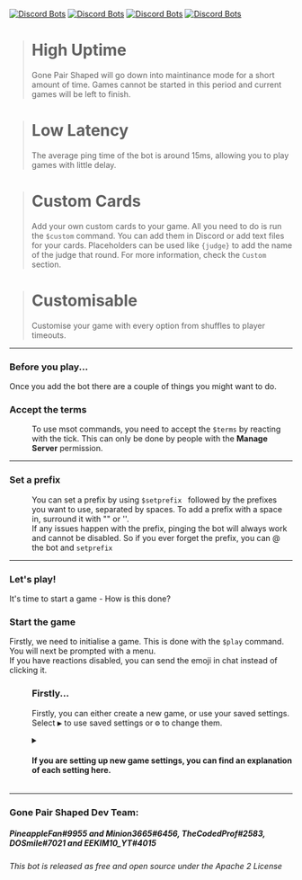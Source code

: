 [![Discord Bots](https://top.gg/api/widget/status/679361555732627476.svg?noavatar=true)](https://discord.gg/bPaNnxe)
[![Discord Bots](https://top.gg/api/widget/servers/679361555732627476.svg?noavatar=true)](https://discordapp.com/oauth2/authorize?client_id=679361555732627476&scope=bot&permissions=130048)
[![Discord Bots](https://top.gg/api/widget/upvotes/679361555732627476.svg?noavatar=true)](https://top.gg/bot/679361555732627476/vote)
[![Discord Bots](https://top.gg/api/widget/lib/679361555732627476.svg?noavatar=true)](https://discordpy.readthedocs.io/en/latest/)

> **High Uptime** 
> ====
> Gone Pair Shaped will go down into maintinance mode for a short amount of time. Games cannot be started in this period 
> and current games will be left to finish.


> **Low Latency** 
> ====
> The average ping time of the bot is around 15ms, allowing you to play games with little delay.


> **Custom Cards** 
> ====
> Add your own custom cards to your game. All you need to do is run the `$custom` command. You can add them in Discord or add text files for your cards. Placeholders can be used like `{judge}` to add the name of the judge that round. For more information, check the `Custom` section.


> **Customisable** 
> ====
> Customise your game with every option from shuffles to player timeouts.

<hr>

### Before you play...
Once you add the bot there are a couple of things you might want to do.

<dl>
  <dt><h3>Accept the terms</h3></dt>
  <dd>To use msot commands, you need to accept the <code>$terms</code> by reacting with the tick. This can only be done by people with the <b>Manage Server</b> permission.</dd>
  <hr>
  <dt><h3>Set a prefix</h3></dt>
  <dd>You can set a prefix by using <code>$setprefix </code> followed by the prefixes you want to use, separated by spaces. To add a prefix with a space in, surround it with "" or ''.<br>
  If any issues happen with the prefix, pinging the bot will always work and cannot be disabled. So if you ever forget the prefix, you can @ the bot and <code>setprefix</code></dd>
</dl>

<hr>

### Let's play!
It's time to start a game - How is this done?

<dl>
  <dt>
    <h3>
      Start the game
    </h3>
    <p>
      Firstly, we need to initialise a game. This is done with the <code>$play</code> command.<br>
      You will next be prompted with a menu.<br>
      If you have reactions disabled, you can send the emoji in chat instead of clicking it.
    </p>
  </dt>
  <dd>
    <h3>
      Firstly...
    </h3>
    <p>
      Firstly, you can either create a new game, or use your saved settings.
      Select <kbd>▶️</kbd> to use saved settings or <kbd>⚙️</kbd> to change them.
    </p>
    <details>
      <summary>
        <h4>If you are setting up new game settings, you can find an explanation of each setting here. </h4>
      </summary>
      <kbd>▶️</kbd> - Play | Starts the game with the options you have inputted.<br>
      <kbd>🛑</kbd> - Maximum rounds | Sets the amount of rounds to end after.<br>
      <kbd>🏁</kbd> - Points to win | Sets the amount of points needed to win.<br>
      <kbd>🗃️</kbd> - Packs | Lets you select the packs you will use.<br>
      <hr><br>
      <b>Additional Caregories</b>
      <br><br>
      <details>
        <summary><kbd>🃏</kbd> - Card settings</summary><br>
        <kbd>📝</kbd> - Sets the number of write your own cards in the deck.<br>
        <kbd>📁</kbd> - Sets the amount of the cards in your hand.<br>
        <kbd>➡️</kbd> - Sets the amount of times you can shuffle in the game.<br>
      </details>
      <br>
      <details>
        <summary><kbd>👨‍💻</kbd> - Player settings</summary><br>
        <kbd>👥</kbd> - Maximum players | Sets the maximun players in a game.<br>
        <kbd>🔳</kbd> - Blacklist | Sets the players which cannot join a game.<br>
        <kbd>🌗</kbd> - Use whilelist | Changes the blacklist into a blacklist.<br>
        <kbd>🗣️</kbd> - Anonymous mode | Hides the leaderboard and winner of each round.<br>
        <kbd>🧠</kbd> - Train bots | Enables or disables AI training in a game.<br>
      </details>
      <br>
      <details>
        <summary><kbd>⏰</kbd> - Timing settings</summary><br>
        <kbd>⏱️</kbd> - Judge time | The time the judge has to pick a winner.<br>
        <kbd>⏳</kbd> - Between round time | Sets the time to wait in between rounds.<br>
        <kbd>🕒</kbd> - Player time | Sets the time you have to pick a card.<br>
      </details>
      <br>
      <hr>
      <kbd>💾</kbd> - Saves your currently inputted settings if you have the <code>Manage Server</code>.<br>
      <kbd>⏹️</kbd> - Closes the menu.<br>
    </details>
  </dd>
</dl>

<hr>

### Gone Pair Shaped Dev Team:
##### *PineappleFan#9955 and Minion3665#6456, TheCodedProf#2583, DOSmile#7021 and EEKIM10_YT#4015*

*This bot is released as free and open source under the Apache 2 License*
